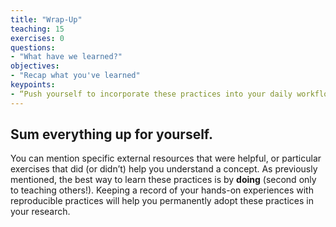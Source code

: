 ```yaml
---
title: "Wrap-Up"
teaching: 15
exercises: 0
questions:
- "What have we learned?"
objectives:
- "Recap what you've learned"
keypoints:
- “Push yourself to incorporate these practices into your daily workflow."
---
```


## Sum everything up for yourself.

You can mention specific external resources that were helpful, or particular exercises that did (or didn’t) help you understand a concept. As previously mentioned, the best way to learn these practices is by **doing** (second only to teaching others!). Keeping a record of your hands-on experiences with reproducible practices will help you permanently adopt these practices in your research.
